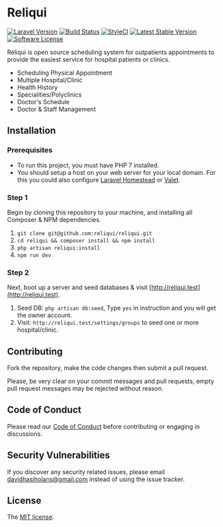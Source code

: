 # Reliqui

[![Laravel Version](https://shield.with.social/cc/github/reliqui/reliqui/master.svg?style=flat-square)](https://packagist.org/packages/laravel/framework)
[![Build Status](https://travis-ci.org/reliqui/reliqui.svg?branch=master)](https://travis-ci.org/reliqui/reliqui)
[![StyleCI](https://styleci.io/repos/110965973/shield?branch=master)](https://styleci.io/repos/110965973)
[![Latest Stable Version](https://img.shields.io/github/release/reliqui/reliqui.svg?style=flat-square)](https://github.com/reliqui/reliqui/releases)
[![Software License](https://img.shields.io/badge/license-MIT-brightgreen.svg?style=flat-square)](LICENSE)

 
Reliqui is open source scheduling system for outpatients appointments to provide the easiest service for hospital patients or clinics.

* Scheduling Physical Appointment
* Multiple Hospital/Clinic
* Health History
* Specialities/Polyclinics
* Doctor's Schedule
* Doctor & Staff Management

## Installation

### Prerequisites

* To run this project, you must have PHP 7 installed.
* You should setup a host on your web server for your local domain. For this you could also configure [Laravel Homestead](https://laravel.com/docs/5.6/homestead) or [Valet](https://laravel.com/docs/5.6/valet).

### Step 1

Begin by cloning this repository to your machine, and installing all Composer & NPM dependencies.

1. `git clone git@github.com:reliqui/reliqui.git`
2. `cd reliqui && composer install && npm install`
3. `php artisan reliqui:install`
4. `npm run dev`

### Step 2

Next, boot up a server and seed databases & visit [http://reliqui.test](http://reliqui.test).

1. Seed DB: `php artisan db:seed`, Type `yes` in instruction and you will get the owner account.
2. Visit: `http://reliqui.test/settings/groups` to seed one or more hospital/clinic.

## Contributing

Fork the repository, make the code changes then submit a pull request.

Please, be very clear on your commit messages and pull requests, empty pull request messages may be rejected without reason.

## Code of Conduct

Please read our [Code of Conduct](code_of_conduct.md) before contributing or engaging in discussions.

## Security Vulnerabilities

If you discover any security related issues, please email davidhasiholans@gmail.com instead of using the issue tracker.

## License

The [MIT license](LICENSE).
